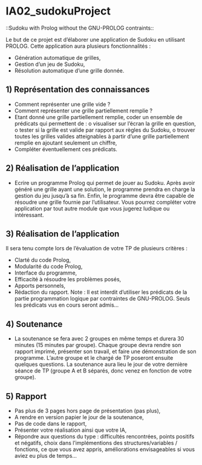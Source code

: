 # IA02_sudokuProject
::Sudoku with Prolog without the GNU-PROLOG contraints::

Le but de ce projet est d’élaborer une application de Sudoku en utilisant PROLOG. Cette application aura plusieurs fonctionnalités :
- Génération automatique de grilles,
- Gestion d’un jeu de Sudoku,
- Résolution automatique d’une grille donnée.

## 1) Représentation des connaissances
- Comment représenter une grille vide ?
- Comment représenter une grille partiellement remplie ?
- Etant donné une grille partiellement remplie, coder un ensemble de prédicats
qui permettent de :
o visualiser sur l’écran la grille en question,
o tester si la grille est valide par rapport aux règles du Sudoku,
o trouver toutes les grilles valides atteignables à partir d’une grille
partiellement remplie en ajoutant seulement un chiffre,
- Compléter éventuellement ces prédicats.

## 2) Réalisation de l’application
- Ecrire un programme Prolog qui permet de jouer au Sudoku. Après avoir généré une grille ayant une solution, le programme prendra en charge la gestion du jeu jusqu’à sa fin. Enfin, le programme devra être capable de résoudre une grille fournie par l’utilisateur. Vous pourrez compléter votre application par tout autre module que vous jugerez ludique ou intéressant.

## 3) Réalisation de l’application
Il sera tenu compte lors de l’évaluation de votre TP de plusieurs critères :
- Clarté du code Prolog,
- Modularité du code Prolog,
- Interface du programme,
- Efficacité à résoudre les problèmes posés,
- Apports personnels,
- Rédaction du rapport.
Note : Il est interdit d’utiliser les prédicats de la partie programmation logique par contraintes de GNU-PROLOG. Seuls les prédicats vus en cours seront admis...

## 4) Soutenance
- La soutenance se fera avec 2 groupes en même temps et durera 30 minutes (15 minutes par groupe). Chaque groupe devra rendre son rapport imprimé, présenter son travail, et faire une démonstration de son programme. L’autre groupe et le chargé de TP poseront ensuite quelques questions.
La soutenance aura lieu le jour de votre dernière séance de TP (groupe A et B séparés, donc venez en fonction de votre groupe).

## 5) Rapport
- Pas plus de 3 pages hors page de présentation (pas plus),
- A rendre en version papier le jour de la soutenance,
- Pas de code dans le rapport,
- Présenter votre réalisation ainsi que votre IA,
- Répondre aux questions du type : difficultés rencontrées, points positifs et
négatifs, choix dans l’implémentions des structures/variables / fonctions, ce que vous avez appris, améliorations envisageables si vous aviez eu plus de temps...
